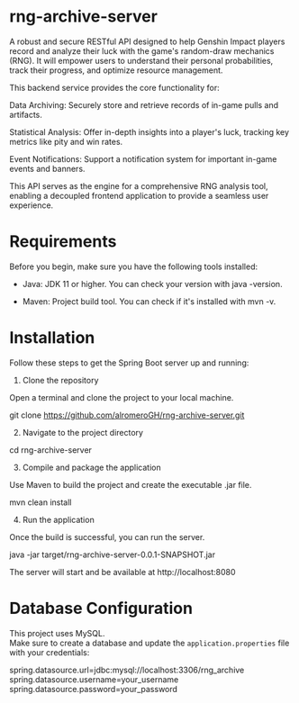# rng-archive-server

A robust and secure RESTful API designed to help Genshin Impact players record and analyze their luck with the game's random-draw mechanics (RNG). It will empower users to understand their personal probabilities, track their progress, and optimize resource management.

This backend service provides the core functionality for:

Data Archiving: Securely store and retrieve records of in-game pulls and artifacts.

Statistical Analysis: Offer in-depth insights into a player's luck, tracking key metrics like pity and win rates.

Event Notifications: Support a notification system for important in-game events and banners.

This API serves as the engine for a comprehensive RNG analysis tool, enabling a decoupled frontend application to provide a seamless user experience.

# Requirements

Before you begin, make sure you have the following tools installed:

- Java: JDK 11 or higher. You can check your version with java -version.

- Maven: Project build tool. You can check if it's installed with mvn -v.

# Installation

Follow these steps to get the Spring Boot server up and running:

1. Clone the repository

Open a terminal and clone the project to your local machine.

git clone https://github.com/alromeroGH/rng-archive-server.git

2. Navigate to the project directory

cd rng-archive-server

3. Compile and package the application

Use Maven to build the project and create the executable .jar file.

mvn clean install

4. Run the application

Once the build is successful, you can run the server.

java -jar target/rng-archive-server-0.0.1-SNAPSHOT.jar

The server will start and be available at http://localhost:8080

# Database Configuration

This project uses MySQL.  
Make sure to create a database and update the `application.properties` file with your credentials:

spring.datasource.url=jdbc:mysql://localhost:3306/rng_archive
spring.datasource.username=your_username
spring.datasource.password=your_password
